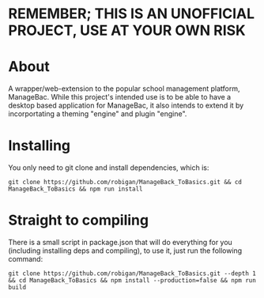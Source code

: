# REMEMBER; THIS IS AN UNOFFICIAL PROJECT, USE AT YOUR OWN RISK

# About
A wrapper/web-extension to the popular school management platform, ManageBac. While this project's intended use is to be able to have a desktop based application for ManageBac, it also intends to extend it by incorportating a theming "engine" and plugin "engine".

# Installing
You only need to git clone and install dependencies, which is:
```
git clone https://github.com/robigan/ManageBack_ToBasics.git && cd ManageBack_ToBasics && npm run install
```

# Straight to compiling
There is a small script in package.json that will do everything for you (including installing deps and compiling), to use it, just run the following command:
```
git clone https://github.com/robigan/ManageBack_ToBasics.git --depth 1 && cd ManageBack_ToBasics && npm install --production=false && npm run build
```
